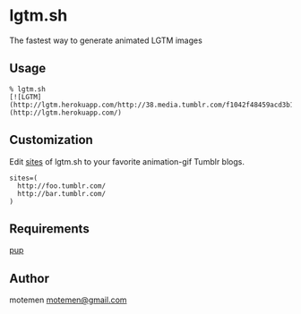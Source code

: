 # lgtm.sh

The fastest way to generate animated LGTM images

## Usage

    % lgtm.sh
    [![LGTM](http://lgtm.herokuapp.com/http://38.media.tumblr.com/f1042f48459acd3b1e7c568c0faa7eec/tumblr_n8o30zwsJx1tfp3xbo1_500.gif)](http://lgtm.herokuapp.com/)

## Customization

Edit [sites](https://github.com/motemen/lgtm.sh/blob/fe42dc5/lgtm.sh#L3-5) of lgtm.sh
to your favorite animation-gif Tumblr blogs.

    sites=(
      http://foo.tumblr.com/
      http://bar.tumblr.com/
    )

## Requirements

[pup](https://github.com/EricChiang/pup)

## Author

motemen <motemen@gmail.com>
